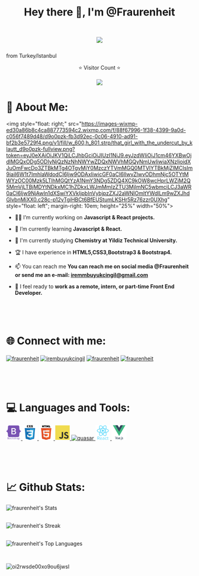 <h1 align="center">Hey there 👋, I'm @Fraurenheit </h1>

<h1 align="center">
  <a href="https://git.io/typing-svg">
    <img src="https://readme-typing-svg.herokuapp.com/?lines=I+Love+Coding!;@Fraurenheit&center=true&size=30">
  </a>
</h1>

from Turkey/Istanbul

<p align="center"> 
 ⭐ Visitor Count ⭐ <br><br> 
    
   <img src="https://profile-counter.glitch.me/fraurenheit/count.svg" />
</p>



# 💫 About Me:

<img style="float: right;" src="https://images-wixmp-ed30a86b8c4ca887773594c2.wixmp.com/f/88f67996-1f38-4399-9a0d-c056f7489d48/d9o0pzk-fb3d92ec-0c06-4910-ad91-bf2b3e5729f4.png/v1/fill/w_600,h_801,strp/that_girl_with_the_undercut_by_klautt_d9o0pzk-fullview.png?token=eyJ0eXAiOiJKV1QiLCJhbGciOiJIUzI1NiJ9.eyJzdWIiOiJ1cm46YXBwOjdlMGQxODg5ODIyNjQzNzNhNWYwZDQxNWVhMGQyNmUwIiwiaXNzIjoidXJuOmFwcDo3ZTBkMTg4OTgyMjY0MzczYTVmMGQ0MTVlYTBkMjZlMCIsIm9iaiI6W1t7ImhlaWdodCI6Ijw9ODAxIiwicGF0aCI6IlwvZlwvODhmNjc5OTYtMWYzOC00Mzk5LTlhMGQtYzA1NmY3NDg5ZDQ4XC9kOW8wcHprLWZiM2Q5MmVjLTBjMDYtNDkxMC1hZDkxLWJmMmIzZTU3MjlmNC5wbmciLCJ3aWR0aCI6Ijw9NjAwIn1dXSwiYXVkIjpbInVybjpzZXJ2aWNlOmltYWdlLm9wZXJhdGlvbnMiXX0.c28c-p12yTgiHBCt6BfEUStumLKSHr5Rz76zzr0UXhg" style="float: left"; margin-right: 10em; height="25%" width="50%">

- 👩‍💻 I’m currently working on **Javascript & React projects.**

- 🌱 I’m currently learning **Javascript & React.**

- 🧪 I'm currently studying **Chemistry at Yildiz Technical University.**

- 🏆 I have experience in **HTML5,CSS3,Bootstrap3 & Bootstrap4.**

- 📫 You can reach me **You can reach me on social media @Fraurenheit or send me an e-mail: iremmbuyukcingil@gmail.com**

- 🚀 I feel ready to **work as a remote, intern, or part-time Front End Developer.**


<br> <br> <br>

# 🌐 Connect with me:

<p align="left">
<a href="https://twitter.com/fraurenheit" target="blank"><img align="center" src="https://raw.githubusercontent.com/rahuldkjain/github-profile-readme-generator/master/src/images/icons/Social/twitter.svg" alt="fraurenheit" height="30" width="40" /></a>
<a href="https://linkedin.com/in/irembuyukcingil" target="blank"><img align="center" src="https://raw.githubusercontent.com/rahuldkjain/github-profile-readme-generator/master/src/images/icons/Social/linked-in-alt.svg" alt="irembuyukcingil" height="30" width="40" /></a>
<a href="https://instagram.com/fraurenheit" target="blank"><img align="center" src="https://raw.githubusercontent.com/rahuldkjain/github-profile-readme-generator/master/src/images/icons/Social/instagram.svg" alt="fraurenheit" height="30" width="40" /></a>
<a href="https://www.hackerrank.com/fraurenheit" target="blank"><img align="center" src="https://raw.githubusercontent.com/rahuldkjain/github-profile-readme-generator/master/src/images/icons/Social/hackerrank.svg" alt="fraurenheit" height="30" width="40" /></a>
</p>
<br> <br><br>

# 💻 Languages and Tools:

<p align="left"> <a href="https://getbootstrap.com" target="_blank" rel="noreferrer"> <img src="https://raw.githubusercontent.com/devicons/devicon/master/icons/bootstrap/bootstrap-plain-wordmark.svg" alt="bootstrap" width="40" height="40"/> </a> <a href="https://www.w3schools.com/css/" target="_blank" rel="noreferrer"> <img src="https://raw.githubusercontent.com/devicons/devicon/master/icons/css3/css3-original-wordmark.svg" alt="css3" width="40" height="40"/> </a> <a href="https://www.w3.org/html/" target="_blank" rel="noreferrer"> <img src="https://raw.githubusercontent.com/devicons/devicon/master/icons/html5/html5-original-wordmark.svg" alt="html5" width="40" height="40"/> </a> <a href="https://developer.mozilla.org/en-US/docs/Web/JavaScript" target="_blank" rel="noreferrer"> <img src="https://raw.githubusercontent.com/devicons/devicon/master/icons/javascript/javascript-original.svg" alt="javascript" width="40" height="40"/> </a> <a href="https://quasar.dev/" target="_blank" rel="noreferrer"> <img src="https://cdn.quasar.dev/logo/svg/quasar-logo.svg" alt="quasar" width="40" height="40"/> </a> <a href="https://reactjs.org/" target="_blank" rel="noreferrer"> <img src="https://raw.githubusercontent.com/devicons/devicon/master/icons/react/react-original-wordmark.svg" alt="react" width="40" height="40"/> </a> <a href="https://vuejs.org/" target="_blank" rel="noreferrer"> <img src="https://raw.githubusercontent.com/devicons/devicon/master/icons/vuejs/vuejs-original-wordmark.svg" alt="vuejs" width="40" height="40"/> </a> </p>
<br> <br><br>

# 📈 Github Stats:

![fraurenheit's Stats](https://github-readme-stats.vercel.app/api?username=fraurenheit&theme=tokyonight&show_icons=true&hide_border=true&count_private=true) <br><br>

![fraurenheit's Streak](https://github-readme-streak-stats.herokuapp.com/?user=fraurenheit&theme=tokyonight&hide_border=true) <br><br>

![fraurenheit's Top Languages](https://github-readme-stats.vercel.app/api/top-langs/?username=fraurenheit&theme=tokyonight&show_icons=true&hide_border=true&layout=compact)

<br>

![oi2rwsde00xo9ou6jwsl](https://user-images.githubusercontent.com/66425078/190868614-0acd9b63-15fd-4b4d-8123-0c8d2ce320c1.gif)




